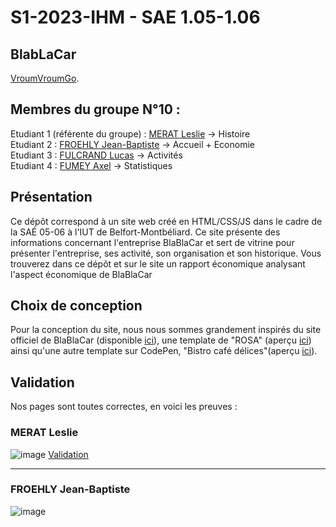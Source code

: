 # S1-2023-IHM - SAE 1.05-1.06

## BlabLaCar

[VroumVroumGo](https://lfulcran-iut90.github.io/S1-2023-BlaBlaCar/Site/index.html).

## Membres du groupe N°10 :

Etudiant 1 (référente du groupe) :  [MERAT Leslie](mailto:leslie.merat@edu.univ-fcomte.fr?subject=SAE_1_05_06) -> Histoire  
Etudiant 2 : [FROEHLY Jean-Baptiste](mailto:jean-baptiste.froehly@edu.univ-fcomte.fr?subject=SAE_1_05_06) -> Accueil + Economie  
Etudiant 3 : [FULCRAND Lucas](mailto:lucas.fulcrand@edu.univ-fcomte.fr?subject=SAE_1_05_06) -> Activités  
Etudiant 4 : [FUMEY Axel](mailto:axel.fumey@edu.univ-fcomte.fr?subject=SAE_1_05_06) -> Statistiques  

## Présentation 

Ce dépôt correspond à un site web créé en HTML/CSS/JS dans le cadre de la SAÉ 05-06 à l'IUT de Belfort-Montbéliard. Ce site présente des informations concernant l'entreprise BlaBlaCar et sert de vitrine pour présenter l'entreprise, ses activité, son organisation et son historique. Vous trouverez dans ce dépôt et sur le site un rapport économique analysant l'aspect économique de BlaBlaCar 

## Choix de conception  

Pour la conception du site, nous nous sommes grandement inspirés du site officiel de BlaBlaCar (disponible [ici](https://www.blablacar.fr/)), une template de "ROSA" (aperçu [ici](https://codepen.io/Sir_thirrygolooo/pen/PoXKOrE)) ainsi qu'une autre template sur CodePen, "Bistro café délices"(aperçu [ici](https://www.bistrocafedelices.com)).
## Validation

Nos pages sont toutes correctes, en voici les preuves :

### MERAT Leslie

![image](https://github.com/lfulcran-iut90/S1-2023-BlaBlaCar/assets/114138422/0e9759c2-28ed-4bea-9413-9a31461b9fbf)
[Validation](https://validator.w3.org/nu/?doc=https%3A%2F%2Flfulcran-iut90.github.io%2FS1-2023-BlaBlaCar%2FSite%2Fhistoire.html)

***

### FROEHLY Jean-Baptiste

![image](https://github.com/lfulcran-iut90/S1-2023-BlaBlaCar/assets/114138422/25b39c24-e6b9-436c-b15a-352c668b95d2)


